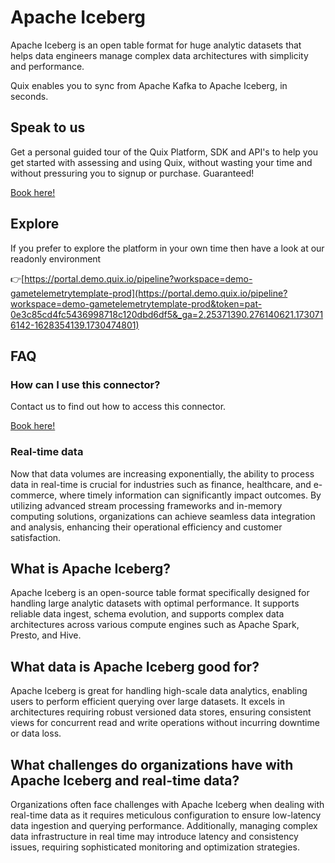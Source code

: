 <!--[tech-name]-->
# Apache Iceberg

<!--[ai-blurb-about-tech]-->
Apache Iceberg is an open table format for huge analytic datasets that helps data engineers manage complex data architectures with simplicity and performance.

Quix enables you to sync from Apache Kafka <span id="to_or_from">to</span> <span id="techname">Apache Iceberg</span>, in seconds.


## Speak to us

Get a personal guided tour of the Quix Platform, SDK and API's to help you get started with assessing and using Quix, without wasting your time and without pressuring you to signup or purchase. Guaranteed!

[Book here!](https://share.hsforms.com/1iW0TmZzKQMChk0lxd_tGiw4yjw2?__hstc=175542013.19c333c2ae8002be5fbc6a17a447e442.1730474801833.1730474801833.1730716142494.2&__hssc=175542013.2.1730716142494&__hsfp=3927774151)


## Explore

If you prefer to explore the platform in your own time then have a look at our readonly environment

👉[https://portal.demo.quix.io/pipeline?workspace=demo-gametelemetrytemplate-prod](https://portal.demo.quix.io/pipeline?workspace=demo-gametelemetrytemplate-prod&token=pat-0e3c85cd4fc5436998718c120dbd6df5&_ga=2.25371390.276140621.1730716142-1628354139.1730474801)


## FAQ 

### How can I use this connector?

Contact us to find out how to access this connector.

[Book here!](https://share.hsforms.com/1iW0TmZzKQMChk0lxd_tGiw4yjw2?__hstc=175542013.19c333c2ae8002be5fbc6a17a447e442.1730474801833.1730474801833.1730716142494.2&__hssc=175542013.2.1730716142494&__hsfp=3927774151)

### Real-time data

Now that data volumes are increasing exponentially, the ability to process data in real-time is crucial for industries such as finance, healthcare, and e-commerce, where timely information can significantly impact outcomes. By utilizing advanced stream processing frameworks and in-memory computing solutions, organizations can achieve seamless data integration and analysis, enhancing their operational efficiency and customer satisfaction.

## What is <span id="techname">Apache Iceberg</span>?

<!--[tech-seo-text]-->
Apache Iceberg is an open-source table format specifically designed for handling large analytic datasets with optimal performance. It supports reliable data ingest, schema evolution, and supports complex data architectures across various compute engines such as Apache Spark, Presto, and Hive.

## What data is <span id="techname">Apache Iceberg</span> good for?

<!--[tech-data-seo-text]-->
Apache Iceberg is great for handling high-scale data analytics, enabling users to perform efficient querying over large datasets. It excels in architectures requiring robust versioned data stores, ensuring consistent views for concurrent read and write operations without incurring downtime or data loss.

## What challenges do organizations have with <span id="techname">Apache Iceberg</span> and real-time data?

<!--[tech-challenges-seo-text]-->
Organizations often face challenges with Apache Iceberg when dealing with real-time data as it requires meticulous configuration to ensure low-latency data ingestion and querying performance. Additionally, managing complex data infrastructure in real time may introduce latency and consistency issues, requiring sophisticated monitoring and optimization strategies.